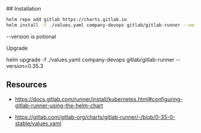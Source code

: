 

## Installation


```bash
helm repo add gitlab https://charts.gitlab.io 
helm install -f ./values.yaml company-devops gitlab/gitlab-runner --version=0.35.3
```

--version is potional

Upgrade

helm upgrade -f ./values.yaml company-devops gitlab/gitlab-runner --version=0.35.3


##  Resources

- <https://docs.gitlab.com/runner/install/kubernetes.html#configuring-gitlab-runner-using-the-helm-chart>

- <https://gitlab.com/gitlab-org/charts/gitlab-runner/-/blob/0-35-0-stable/values.yaml>


